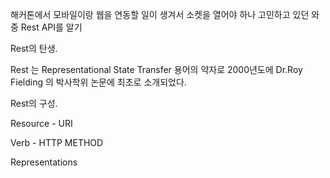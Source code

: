 해커톤에서 모바일이랑 웹을 연동할 일이 생겨서 소켓을 열어야 하나 고민하고 있던 와중 Rest API를 알기



Rest의 탄생.

Rest 는 Representational State Transfer 용어의 약자로 2000년도에 Dr.Roy Fielding 의 박사학위 논문에 최초로 소개되었다.



Rest의 구성.

Resource - URI

Verb - HTTP METHOD

Representations